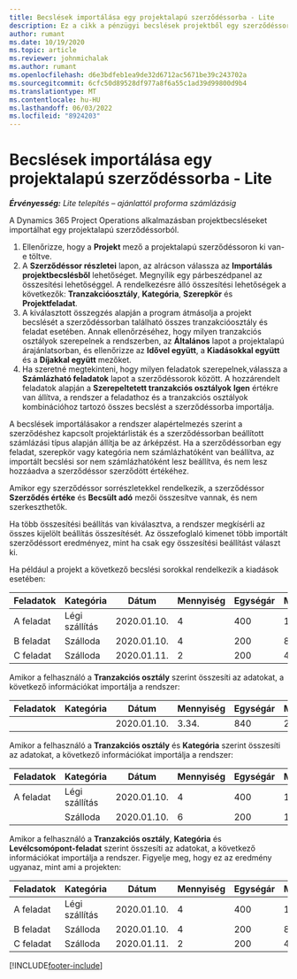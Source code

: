 ```yaml
---
title: Becslések importálása egy projektalapú szerződéssorba - Lite
description: Ez a cikk a pénzügyi becslések projektből egy szerződéssorba történő importálásáról nyújt tájékoztatást.
author: rumant
ms.date: 10/19/2020
ms.topic: article
ms.reviewer: johnmichalak
ms.author: rumant
ms.openlocfilehash: d6e3bdfeb1ea9de32d6712ac5671be39c243702a
ms.sourcegitcommit: 6cfc50d89528df977a8f6a55c1ad39d99800d9b4
ms.translationtype: MT
ms.contentlocale: hu-HU
ms.lasthandoff: 06/03/2022
ms.locfileid: "8924203"
---
```

# <a name="import-an-estimate-to-a-project-based-contract-line---lite"></a>Becslések importálása egy projektalapú szerződéssorba - Lite

_**Érvényesség:** Lite telepítés – ajánlattól proforma számlázásig_

A Dynamics 365 Project Operations alkalmazásban projektbecsléseket importálhat egy projektalapú szerződéssorból.

1. Ellenőrizze, hogy a **Projekt** mező a projektalapú szerződéssoron ki van-e töltve.
2. A **Szerződéssor részletei** lapon, az alrácson válassza az **Importálás projektbecslésből** lehetőséget. Megnyílik egy párbeszédpanel az összesítési lehetőséggel. A rendelkezésre álló összesítési lehetőségek a következők: **Tranzakcióosztály**, **Kategória**, **Szerepkör** és **Projektfeladat**.
3. A kiválasztott összegzés alapján a program átmásolja a projekt becslését a szerződéssorban található összes tranzakcióosztály és feladat esetében. Annak ellenőrzéséhez, hogy milyen tranzakciós osztályok szerepelnek a rendszerben, az **Általános** lapot a projektalapú árajánlatsorban, és ellenőrizze az **Idővel együtt**, a **Kiadásokkal együtt** és a **Díjakkal együtt** mezőket. 
4. Ha szeretné megtekinteni, hogy milyen feladatok szerepelnek,válassza a **Számlázható feladatok** lapot a szerződéssorok között. A hozzárendelt feladatok alapján a **Szerepeltetett tranzakciós osztályok** **Igen** értékre van állítva, a rendszer a feladathoz és a tranzakciós osztályok kombinációhoz tartozó összes becslést a szerződéssorba importálja.

A becslések importálásakor a rendszer alapértelmezés szerint a szerződéshez kapcsolt projektárlisták és a szerződéssorban beállított számlázási típus alapján állítja be az árképzést. Ha a szerződéssorban egy feladat, szerepkör vagy kategória nem számlázhatóként van beállítva, az importált becslési sor nem számlázhatóként lesz beállítva, és nem lesz hozzáadva a szerződéssor szerződött értékéhez.

Amikor egy szerződéssor sorrészletekkel rendelkezik, a szerződéssor **Szerződés értéke** és **Becsült adó** mezői összesítve vannak, és nem szerkeszthetők.

Ha több összesítési beállítás van kiválasztva, a rendszer megkísérli az összes kijelölt beállítás összesítését. Az összefoglaló kimenet több importált szerződéssort eredményez, mint ha csak egy összesítési beállítást választ ki.

Ha például a projekt a következő becslési sorokkal rendelkezik a kiadások esetében:

| Feladatok | Kategória | Dátum | Mennyiség | Egységár | Mennyiség |
| --- | --- | --- | --- | --- | --- |
| A feladat | Légi szállítás | 2020.01.10. | 4 | 400 | 1600 |
| B feladat | Szálloda | 2020.01.10. | 4 | 200 | 800 |
| C feladat | Szálloda | 2020.01.11. | 2 | 200 | 400 |

Amikor a felhasználó a **Tranzakciós osztály** szerint összesíti az adatokat, a következő információkat importálja a rendszer:

| Feladatok | Kategória | Dátum | Mennyiség | Egységár | Mennyiség |
| --- | --- | --- | --- | --- | --- |
| &nbsp; | &nbsp; | 2020.01.10. | 3.34. | 840 | 2800. |

Amikor a felhasználó a **Tranzakciós osztály** és **Kategória** szerint összesíti az adatokat, a következő információkat importálja a rendszer:

| Feladatok | Kategória | Dátum | Mennyiség | Egységár | Mennyiség |
| --- | --- | --- | --- | --- | --- |
| A feladat | Légi szállítás | 2020.01.10. | 4 | 400 | 1600 |
| &nbsp;| Szálloda | 2020.01.10. | 6 | 200 | 1200 |

Amikor a felhasználó a **Tranzakciós osztály**, **Kategória** és **Levélcsomópont-feladat** szerint összesíti az adatokat, a következő információkat importálja a rendszer. Figyelje meg, hogy ez az eredmény ugyanaz, mint ami a projekten:

| Feladatok | Kategória | Dátum | Mennyiség | Egységár | Mennyiség |
| --- | --- | --- | --- | --- | --- |
| A feladat | Légi szállítás | 2020.01.10. | 4 | 400 | 1600 |
| B feladat | Szálloda | 2020.01.10. | 4 | 200 | 800 |
| C feladat | Szálloda | 2020.01.11. | 2 | 200 | 400 |


[!INCLUDE[footer-include](../../includes/footer-banner.md)]